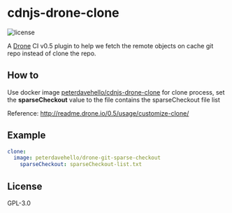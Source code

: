 cdnjs-drone-clone
========================

![license](https://img.shields.io/badge/license-GPLv3.0-brightgreen.svg?style=flat)

A [Drone](https://drone.io) CI v0.5 plugin to help we fetch the remote objects on cache git repo instead of clone the repo.

## How to

Use docker image [peterdavehello/cdnjs-drone-clone](https://hub.docker.com/r/peterdavehello/cdnjs-drone-clone/) for clone process, set the **sparseCheckout** value to the file contains the sparseCheckout file list

Reference:
http://readme.drone.io/0.5/usage/customize-clone/

## Example

```yaml
clone:
  image: peterdavehello/drone-git-sparse-checkout
    sparseCheckout: sparseCheckout-list.txt
```

## License

GPL-3.0

